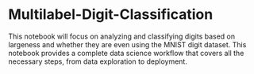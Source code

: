 # Multilabel-Digit-Classification
This notebook will focus on analyzing and classifying digits based on largeness and whether they are even using the MNIST digit dataset. This notebook provides a complete data science workflow that covers all the necessary steps, from data exploration to deployment.
